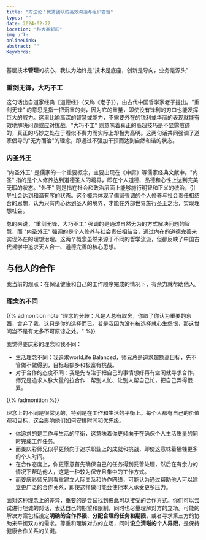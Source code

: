 ```yaml
---
title: "方法论：优秀团队的高效沟通与组织管理"
types: ""
date: 2024-02-22
location: "科大高新区"
img_url: 
onlineLink: 
abstract: ""
KeyWords:
---
```



基层技术**管理**的核心，我认为始终是“技术是底座，创新是导向，业务是源头”


### 重剑无锋，大巧不工

这句话出自道家经典《道德经》（又称《老子》），由古代中国哲学家老子提出。"重剑无锋" 的意思是指一把沉重的剑，因为它的重量，即使没有锋利的刃口也能发挥巨大的威力。这里比喻高深的智慧或能力，不需要外在的锐利或华丽的表现就能有效地解决问题或应对挑战。"大巧不工" 则意味着真正的高超技巧是不显露痕迹的，真正的巧妙之处在于看似不费力而实际上却极为高明。这两句话共同强调了道家倡导的"无为而治"的理念，即通过不强加干预而达到自然和谐的状态。

### 内圣外王

"内圣外王" 是儒家的一个重要概念，主要出现在《中庸》等儒家经典文献中。"内圣" 指的是个人修养达到道德圣人的境界，即在个人道德、品德和心性上达到完美无瑕的状态。"外王" 则是指在社会和政治层面上能够施行明智和正义的统治，引导社会达到和谐有序的状态。这个概念体现了儒家强调的个人修养与社会责任相结合的思想，认为只有内心达到圣人的境界，才能在外部世界施行圣王之治，实现理想社会。

总的来说，"重剑无锋，大巧不工" 强调的是通过自然无为的方式解决问题的智慧，而 "内圣外王" 强调的是个人修养与社会责任相结合，通过内在的道德完善来实现外在的理想治理。这两个概念虽然来源于不同的哲学流派，但都反映了中国古代哲学中追求天人合一、道德完善的核心思想。

## 与他人的合作

我当前的观点：在保证健康和自己的工作顺序完成的情况下，有余力就帮助他人。

### 理念的不同

{{% admonition note "理念的分歧：凡是人总有取舍，你取了你认为重要的东西，舍弃了我，这只是你的选择而已。若是我因为没有被选择就心生怨恨，那这世间岂不是有太多不可原谅之处。" %}}

我觉得姜庆彩的理念和我不同：

* 生活理念不同：我追求workLife Balanced，师兄总是追求超额高目标，先不管做不做得到，目标超额多和极富有挑战。
* 对于合作的态度不同：我是先专注于把自己的事情想好再有空闲就寻求合作。师兄是追求人脉大量的拉合作：帮别人忙、让别人帮自己忙，把自己弄得很累。

{{% /admonition %}}

理念上的不同是很常见的，特别是在工作和生活的平衡上。每个人都有自己的价值观和目标，这会影响他们如何安排时间和优先级。

* 你追求的是工作与生活的平衡，这意味着你更倾向于在确保个人生活质量的同时完成工作任务。
* 而姜庆彩师兄似乎更倾向于追求职业上的成就和挑战，即使这意味着牺牲更多的个人时间。
* 在合作态度上，你更愿意首先确保自己的任务得到妥善处理，然后在有余力的情况下帮助他人，这是一种较为保守且集中的工作方式。
* 而姜庆彩师兄则看重建立人际关系和协作网络，可能认为通过帮助他人可以建立更广泛的合作关系，即使这样做可能会使他本人承受更多压力。

面对这种理念上的差异，重要的是尝试找到彼此可以接受的合作方式。你们可以尝试进行坦诚的对话，表达自己的期望和限制，同时也尽量理解对方的立场。可能的解决方案包括设定**明确的合作界限**、**分配合理的任务和期限**，或者寻求第三方的协助来平衡双方的需求。尊重和理解对方的立场，同时**设立清晰的个人界限**，是保持健康合作关系的关键。